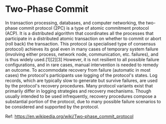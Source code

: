 # Two-Phase Commit

In transaction processing, databases, and computer networking, the two-phase commit protocol (2PC) is a type of atomic commitment protocol (ACP). It is a distributed algorithm that coordinates all the processes that participate in a distributed atomic transaction on whether to commit or abort (roll back) the transaction. This protocol (a specialised type of consensus protocol) achieves its goal even in many cases of temporary system failure (involving either process, network node, communication, etc. failures), and is thus widely used.[1][2][3] However, it is not resilient to all possible failure configurations, and in rare cases, manual intervention is needed to remedy an outcome. To accommodate recovery from failure (automatic in most cases) the protocol's participants use logging of the protocol's states. Log records, which are typically slow to generate but survive failures, are used by the protocol's recovery procedures. Many protocol variants exist that primarily differ in logging strategies and recovery mechanisms. Though usually intended to be used infrequently, recovery procedures compose a substantial portion of the protocol, due to many possible failure scenarios to be considered and supported by the protocol.

Ref: https://en.wikipedia.org/wiki/Two-phase_commit_protocol
